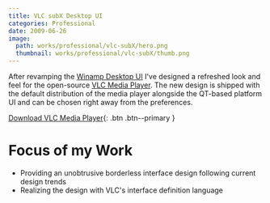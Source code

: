 ```yaml
---
title: VLC subX Desktop UI
categories: Professional
date: 2009-06-26
image:
  path: works/professional/vlc-subX/hero.png
  thumbnail: works/professional/vlc-subX/thumb.png
---
```


After revamping the [Winamp Desktop UI](/portfolio/winamp-desktop/) I've designed a refreshed look and feel for the open-source [VLC Media Player](https://www.videolan.org/vlc/).
The new design is shipped with the default distribution of the media player alongside the QT-based platform UI and can be chosen right away from the preferences.

[Download VLC Media Player](https://www.videolan.org/vlc/){: .btn .btn--primary }

# Focus of my Work

* Providing an unobtrusive borderless interface design following current design trends
* Realizing the design with VLC's interface definition language
